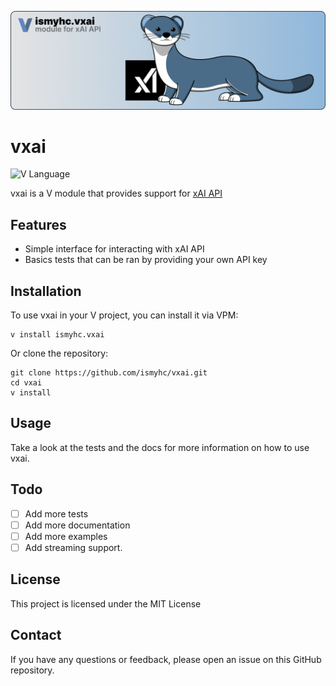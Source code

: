 ![xAI API modue for V: vxai](https://github.com/ismyhc/vxai/blob/4570fab0b93d6ff48f6c440beb8e1caa88c32d05/header.png)

# vxai

![V Language](https://img.shields.io/badge/language-V-blue.svg)

vxai is a V module that provides support for [xAI API](https://docs.x.ai/api)

## Features

- Simple interface for interacting with xAI API
- Basics tests that can be ran by providing your own API key

## Installation

To use vxai in your V project, you can install it via VPM:

```
v install ismyhc.vxai
```

Or clone the repository:

```
git clone https://github.com/ismyhc/vxai.git
cd vxai
v install
```

## Usage

Take a look at the tests and the docs for more information on how to use vxai.

## Todo
- [ ] Add more tests
- [ ] Add more documentation
- [ ] Add more examples
- [ ] Add streaming support.

## License
    
This project is licensed under the MIT License

## Contact

If you have any questions or feedback, please open an issue on this GitHub repository.
